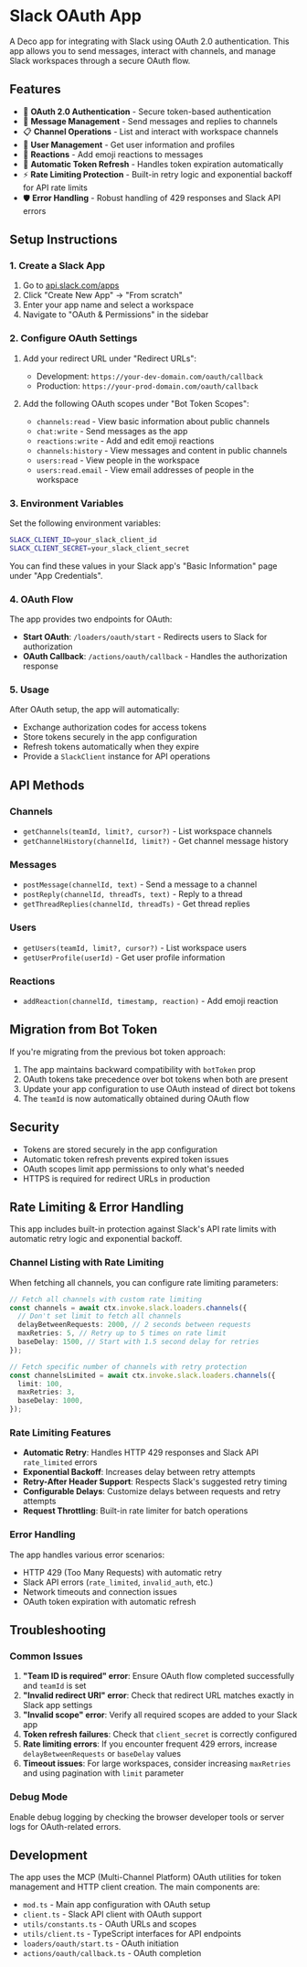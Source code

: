 # Slack OAuth App

A Deco app for integrating with Slack using OAuth 2.0 authentication. This app allows you to send messages, interact with channels, and manage Slack workspaces through a secure OAuth flow.

## Features

- 🔐 **OAuth 2.0 Authentication** - Secure token-based authentication
- 💬 **Message Management** - Send messages and replies to channels
- 📋 **Channel Operations** - List and interact with workspace channels
- 👥 **User Management** - Get user information and profiles
- 🎯 **Reactions** - Add emoji reactions to messages
- 🔄 **Automatic Token Refresh** - Handles token expiration automatically
- ⚡ **Rate Limiting Protection** - Built-in retry logic and exponential backoff for API rate limits
- 🛡️ **Error Handling** - Robust handling of 429 responses and Slack API errors

## Setup Instructions

### 1. Create a Slack App

1. Go to [api.slack.com/apps](https://api.slack.com/apps)
2. Click "Create New App" → "From scratch"
3. Enter your app name and select a workspace
4. Navigate to "OAuth & Permissions" in the sidebar

### 2. Configure OAuth Settings

1. Add your redirect URL under "Redirect URLs":
   - Development: `https://your-dev-domain.com/oauth/callback`
   - Production: `https://your-prod-domain.com/oauth/callback`

2. Add the following OAuth scopes under "Bot Token Scopes":
   - `channels:read` - View basic information about public channels
   - `chat:write` - Send messages as the app
   - `reactions:write` - Add and edit emoji reactions
   - `channels:history` - View messages and content in public channels
   - `users:read` - View people in the workspace
   - `users:read.email` - View email addresses of people in the workspace

### 3. Environment Variables

Set the following environment variables:

```bash
SLACK_CLIENT_ID=your_slack_client_id
SLACK_CLIENT_SECRET=your_slack_client_secret
```

You can find these values in your Slack app's "Basic Information" page under "App Credentials".

### 4. OAuth Flow

The app provides two endpoints for OAuth:

- **Start OAuth**: `/loaders/oauth/start` - Redirects users to Slack for authorization
- **OAuth Callback**: `/actions/oauth/callback` - Handles the authorization response

### 5. Usage

After OAuth setup, the app will automatically:
- Exchange authorization codes for access tokens
- Store tokens securely in the app configuration
- Refresh tokens automatically when they expire
- Provide a `SlackClient` instance for API operations

## API Methods

### Channels
- `getChannels(teamId, limit?, cursor?)` - List workspace channels
- `getChannelHistory(channelId, limit?)` - Get channel message history

### Messages
- `postMessage(channelId, text)` - Send a message to a channel
- `postReply(channelId, threadTs, text)` - Reply to a thread
- `getThreadReplies(channelId, threadTs)` - Get thread replies

### Users
- `getUsers(teamId, limit?, cursor?)` - List workspace users
- `getUserProfile(userId)` - Get user profile information

### Reactions
- `addReaction(channelId, timestamp, reaction)` - Add emoji reaction

## Migration from Bot Token

If you're migrating from the previous bot token approach:

1. The app maintains backward compatibility with `botToken` prop
2. OAuth tokens take precedence over bot tokens when both are present
3. Update your app configuration to use OAuth instead of direct bot tokens
4. The `teamId` is now automatically obtained during OAuth flow

## Security

- Tokens are stored securely in the app configuration
- Automatic token refresh prevents expired token issues
- OAuth scopes limit app permissions to only what's needed
- HTTPS is required for redirect URLs in production

## Rate Limiting & Error Handling

This app includes built-in protection against Slack's API rate limits with automatic retry logic and exponential backoff.

### Channel Listing with Rate Limiting

When fetching all channels, you can configure rate limiting parameters:

```typescript
// Fetch all channels with custom rate limiting
const channels = await ctx.invoke.slack.loaders.channels({
  // Don't set limit to fetch all channels
  delayBetweenRequests: 2000, // 2 seconds between requests
  maxRetries: 5, // Retry up to 5 times on rate limit
  baseDelay: 1500, // Start with 1.5 second delay for retries
});

// Fetch specific number of channels with retry protection
const channelsLimited = await ctx.invoke.slack.loaders.channels({
  limit: 100,
  maxRetries: 3,
  baseDelay: 1000,
});
```

### Rate Limiting Features

- **Automatic Retry**: Handles HTTP 429 responses and Slack API `rate_limited` errors
- **Exponential Backoff**: Increases delay between retry attempts
- **Retry-After Header Support**: Respects Slack's suggested retry timing
- **Configurable Delays**: Customize delays between requests and retry attempts
- **Request Throttling**: Built-in rate limiter for batch operations

### Error Handling

The app handles various error scenarios:
- HTTP 429 (Too Many Requests) with automatic retry
- Slack API errors (`rate_limited`, `invalid_auth`, etc.)
- Network timeouts and connection issues
- OAuth token expiration with automatic refresh

## Troubleshooting

### Common Issues

1. **"Team ID is required" error**: Ensure OAuth flow completed successfully and `teamId` is set
2. **"Invalid redirect URI" error**: Check that redirect URL matches exactly in Slack app settings
3. **"Invalid scope" error**: Verify all required scopes are added to your Slack app
4. **Token refresh failures**: Check that `client_secret` is correctly configured
5. **Rate limiting errors**: If you encounter frequent 429 errors, increase `delayBetweenRequests` or `baseDelay` values
6. **Timeout issues**: For large workspaces, consider increasing `maxRetries` and using pagination with `limit` parameter

### Debug Mode

Enable debug logging by checking the browser developer tools or server logs for OAuth-related errors.

## Development

The app uses the MCP (Multi-Channel Platform) OAuth utilities for token management and HTTP client creation. The main components are:

- `mod.ts` - Main app configuration with OAuth setup
- `client.ts` - Slack API client with OAuth support
- `utils/constants.ts` - OAuth URLs and scopes
- `utils/client.ts` - TypeScript interfaces for API endpoints
- `loaders/oauth/start.ts` - OAuth initiation
- `actions/oauth/callback.ts` - OAuth completion
